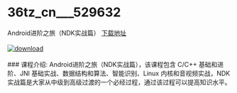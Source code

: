 # 36tz_cn___529632
Android进阶之旅（NDK实战篇）
[下载地址](http://www.36tz.cn/article/529632 "下载地址")
<br/></br>[![download](http://36tz.cn/muke_img/2019_12_1-41-300x180.png "下载地址")](http://www.36tz.cn/article/529632 "下载地址")
<br/></br>### 课程介绍:
Android进阶之旅（NDK实战篇），该课程包含 C/C++ 基础和进阶、JNI 基础实战、数据结构和算法、智能识别、Linux 内核和音视频实战，NDK实战篇是大家从中级到高级过渡的一个必经过程，通过该过程可以提高知识水平。


